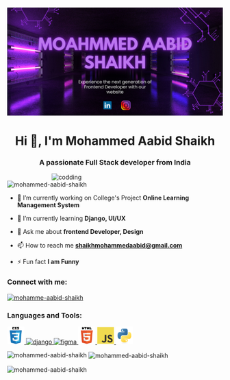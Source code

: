 ![logo](https://github.com/Mohammed-Aabid-Shaikh/Mohammed-Aabid-Shaikh/blob/main/Banner.jpg)
<h1 align="center">Hi 👋, I'm Mohammed Aabid Shaikh</h1>
<h3 align="center">A passionate Full Stack developer from India</h3>

<img align="right" alt="codding" width="400" src="https://cdn.dribbble.com/users/1059583/screenshots/4171367/coding-freak.gif">

<p align="left"> <img src="https://komarev.com/ghpvc/?username=mohammed-aabid-shaikh&label=Profile%20views&color=0e75b6&style=flat" alt="mohammed-aabid-shaikh" /> </p>



- 🔭 I’m currently working on College's Project **Online Learning Management System**

- 🌱 I’m currently learning **Django, UI/UX**

- 💬 Ask me about **frontend Developer, Design**

- 📫 How to reach me **shaikhmohammedaabid@gmail.com**

- ⚡ Fun fact **I am Funny**

<h3 align="left">Connect with me:</h3>
<p align="left">
<a href="https://linkedin.com/in/mohamme-aabid-shaikh" target="blank"><img align="center" src="https://raw.githubusercontent.com/rahuldkjain/github-profile-readme-generator/master/src/images/icons/Social/linked-in-alt.svg" alt="mohamme-aabid-shaikh" height="30" width="40" /></a>
</p>

<h3 align="left">Languages and Tools:</h3>
<p align="left"> <a href="https://www.w3schools.com/css/" target="_blank" rel="noreferrer"> <img src="https://raw.githubusercontent.com/devicons/devicon/master/icons/css3/css3-original-wordmark.svg" alt="css3" width="40" height="40"/> </a> <a href="https://www.djangoproject.com/" target="_blank" rel="noreferrer"> <img src="https://cdn.worldvectorlogo.com/logos/django.svg" alt="django" width="40" height="40"/> </a> <a href="https://www.figma.com/" target="_blank" rel="noreferrer"> <img src="https://www.vectorlogo.zone/logos/figma/figma-icon.svg" alt="figma" width="40" height="40"/> </a> <a href="https://www.w3.org/html/" target="_blank" rel="noreferrer"> <img src="https://raw.githubusercontent.com/devicons/devicon/master/icons/html5/html5-original-wordmark.svg" alt="html5" width="40" height="40"/> </a> 
<a href="https://developer.mozilla.org/en-US/docs/Web/JavaScript" target="_blank" rel="noreferrer"> <img src="https://raw.githubusercontent.com/devicons/devicon/master/icons/javascript/javascript-original.svg" alt="javascript" width="40" height="40"/> </a>  
<a href="https://www.python.org" target="_blank" rel="noreferrer"> <img src="https://raw.githubusercontent.com/devicons/devicon/master/icons/python/python-original.svg" alt="python" width="40" height="40"/> </a> </p>

<p><img align="left" src="https://github-readme-stats.vercel.app/api/top-langs?username=mohammed-aabid-shaikh&show_icons=true&locale=en&layout=compact" alt="mohammed-aabid-shaikh" /></p>

<p>&nbsp;<img align="center" src="https://github-readme-stats.vercel.app/api?username=mohammed-aabid-shaikh&show_icons=true&locale=en" alt="mohammed-aabid-shaikh" /></p>

<p><img align="center" src="https://github-readme-streak-stats.herokuapp.com/?user=mohammed-aabid-shaikh&" alt="mohammed-aabid-shaikh" /></p>
